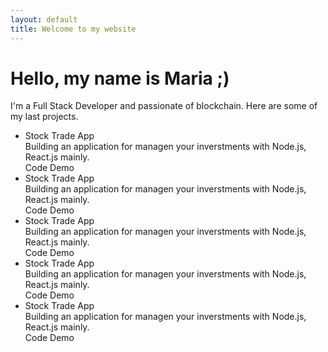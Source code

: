 ```yaml
---
layout: default
title: Welcome to my website
---
```




<div class="row">
    <div class="jumbotron">
        <h1>Hello, my name is Maria ;)</h1>
        <p class="text-center">
            I'm a Full Stack Developer and passionate of blockchain. Here are some of my last projects. 
        </p>
    </div>
</div>

<div class="row">
    <ul>
        <li>
            <span>Stock Trade App</span>
            <div class="description">Building an application for managen your inverstments with Node.js, React.js mainly.</div>
            <a class="btn btn-info">Code</a>
            <a class="btn btn-secondary">Demo</a>
        </li>
        <li>
            <span>Stock Trade App</span>
            <div class="description">Building an application for managen your inverstments with Node.js, React.js mainly.</div>
            <a class="btn btn-info">Code</a>
            <a class="btn btn-secondary">Demo</a>
        </li>
        <li>
            <span>Stock Trade App</span>
            <div class="description">Building an application for managen your inverstments with Node.js, React.js mainly.</div>
            <a class="btn btn-info">Code</a>
            <a class="btn btn-secondary">Demo</a>
        </li>
        <li>
            <span>Stock Trade App</span>
            <div class="description">Building an application for managen your inverstments with Node.js, React.js mainly.</div>
            <a class="btn btn-info">Code</a>
            <a class="btn btn-secondary">Demo</a>
        </li>
        <li>
            <span>Stock Trade App</span>
            <div class="description">Building an application for managen your inverstments with Node.js, React.js mainly.</div>
            <a class="btn btn-info">Code</a>
            <a class="btn btn-secondary">Demo</a>
        </li>
    </ul>
</div>
